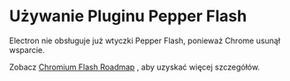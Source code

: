 # Używanie Pluginu Pepper Flash

Electron nie obsługuje już wtyczki Pepper Flash, ponieważ Chrome usunął wsparcie.

Zobacz [Chromium Flash Roadmap](https://www.chromium.org/flash-roadmap) , aby uzyskać więcej szczegółów.
